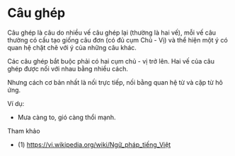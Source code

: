 # Câu ghép

Câu ghép là câu do nhiều vế câu ghép lại (thường là hai vế), mỗi vế câu thường có cấu tạo giống câu đơn (có đủ cụm Chủ - Vị) 
và thể hiện một ý có quan hệ chặt chẽ với ý của những câu khác.

Các câu ghép bắt buộc phải có hai cụm chủ - vị trở lên. Hai vế của câu ghép được nối với nhau bằng nhiều cách.

Nhưng cách cơ bản nhất là nối trực tiếp, nối bằng quan hệ từ và cặp từ hô ứng.

Ví dụ: 
* Mưa càng to, gió càng thổi mạnh.

Tham khảo

* (1) https://vi.wikipedia.org/wiki/Ngữ_pháp_tiếng_Việt